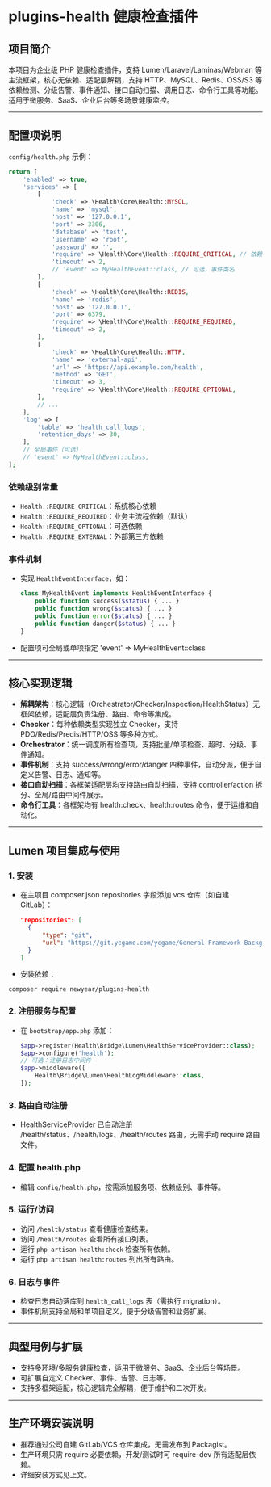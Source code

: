 # plugins-health 健康检查插件

## 项目简介

本项目为企业级 PHP 健康检查插件，支持 Lumen/Laravel/Laminas/Webman 等主流框架，核心无依赖、适配层解耦，支持 HTTP、MySQL、Redis、OSS/S3 等依赖检测、分级告警、事件通知、接口自动扫描、调用日志、命令行工具等功能。适用于微服务、SaaS、企业后台等多场景健康监控。

---

## 配置项说明

`config/health.php` 示例：

```php
return [
    'enabled' => true,
    'services' => [
        [
            'check' => \Health\Core\Health::MYSQL,
            'name' => 'mysql',
            'host' => '127.0.0.1',
            'port' => 3306,
            'database' => 'test',
            'username' => 'root',
            'password' => '',
            'require' => \Health\Core\Health::REQUIRE_CRITICAL, // 依赖级别
            'timeout' => 2,
            // 'event' => MyHealthEvent::class, // 可选，事件类名
        ],
        [
            'check' => \Health\Core\Health::REDIS,
            'name' => 'redis',
            'host' => '127.0.0.1',
            'port' => 6379,
            'require' => \Health\Core\Health::REQUIRE_REQUIRED,
            'timeout' => 2,
        ],
        [
            'check' => \Health\Core\Health::HTTP,
            'name' => 'external-api',
            'url' => 'https://api.example.com/health',
            'method' => 'GET',
            'timeout' => 3,
            'require' => \Health\Core\Health::REQUIRE_OPTIONAL,
        ],
        // ...
    ],
    'log' => [
        'table' => 'health_call_logs',
        'retention_days' => 30,
    ],
    // 全局事件（可选）
    // 'event' => MyHealthEvent::class,
];
```

### 依赖级别常量

- `Health::REQUIRE_CRITICAL`：系统核心依赖
- `Health::REQUIRE_REQUIRED`：业务主流程依赖（默认）
- `Health::REQUIRE_OPTIONAL`：可选依赖
- `Health::REQUIRE_EXTERNAL`：外部第三方依赖

### 事件机制

- 实现 `HealthEventInterface`，如：
  ```php
  class MyHealthEvent implements HealthEventInterface {
      public function success($status) { ... }
      public function wrong($status) { ... }
      public function error($status) { ... }
      public function danger($status) { ... }
  }
  ```
- 配置项可全局或单项指定 'event' => MyHealthEvent::class

---

## 核心实现逻辑

- **解耦架构**：核心逻辑（Orchestrator/Checker/Inspection/HealthStatus）无框架依赖，适配层负责注册、路由、命令等集成。
- **Checker**：每种依赖类型实现独立 Checker，支持 PDO/Redis/Predis/HTTP/OSS 等多种方式。
- **Orchestrator**：统一调度所有检查项，支持批量/单项检查、超时、分级、事件通知。
- **事件机制**：支持 success/wrong/error/danger 四种事件，自动分派，便于自定义告警、日志、通知等。
- **接口自动扫描**：各框架适配层均支持路由自动扫描，支持 controller/action 拆分、全局/路由中间件展示。
- **命令行工具**：各框架均有 health:check、health:routes 命令，便于运维和自动化。

---

## Lumen 项目集成与使用

### 1. 安装

- 在主项目 composer.json repositories 字段添加 vcs 仓库（如自建 GitLab）：
  ```json
  "repositories": [
    {
        "type": "git",
        "url": "https://git.ycgame.com/ycgame/General-Framework-Background-Operations/plug_health.git"
    }
  ]
  ```
- 安装依赖：
```shell
composer require newyear/plugins-health
```

### 2. 注册服务与配置

- 在 `bootstrap/app.php` 添加：
  ```php
  $app->register(Health\Bridge\Lumen\HealthServiceProvider::class);
  $app->configure('health');
  // 可选：注册日志中间件
  $app->middleware([
      Health\Bridge\Lumen\HealthLogMiddleware::class,
  ]);
  ```

### 3. 路由自动注册

- HealthServiceProvider 已自动注册 /health/status、/health/logs、/health/routes 路由，无需手动 require 路由文件。

### 4. 配置 health.php

- 编辑 `config/health.php`，按需添加服务项、依赖级别、事件等。

### 5. 运行/访问

- 访问 `/health/status` 查看健康检查结果。
- 访问 `/health/routes` 查看所有接口列表。
- 运行 `php artisan health:check` 检查所有依赖。
- 运行 `php artisan health:routes` 列出所有路由。

### 6. 日志与事件

- 检查日志自动落库到 `health_call_logs` 表（需执行 migration）。
- 事件机制支持全局和单项自定义，便于分级告警和业务扩展。

---

## 典型用例与扩展

- 支持多环境/多服务健康检查，适用于微服务、SaaS、企业后台等场景。
- 可扩展自定义 Checker、事件、告警、日志等。
- 支持多框架适配，核心逻辑完全解耦，便于维护和二次开发。

---

## 生产环境安装说明

- 推荐通过公司自建 GitLab/VCS 仓库集成，无需发布到 Packagist。
- 生产环境只需 require 必要依赖，开发/测试时可 require-dev 所有适配层依赖。
- 详细安装方式见上文。


